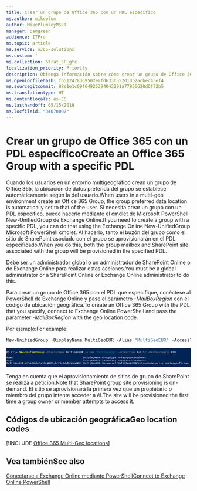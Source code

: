 ```yaml
---
title: Crear un grupo de Office 365 con un PDL específico
ms.author: mikeplum
author: MikePlumleyMSFT
manager: pamgreen
audience: ITPro
ms.topic: article
ms.service: o365-solutions
ms.custom: ''
ms.collection: Strat_SP_gtc
localization_priority: Priority
description: Obtenga información sobre cómo crear un grupo de Office 365 con una ubicación de datos preferida especificada en un entorno multigeográfico.
ms.openlocfilehash: fb512478d69502eafd633b552d1db2acbec43ef4
ms.sourcegitcommit: 08e1e1c09f64926394043291a77856620d6f72b5
ms.translationtype: HT
ms.contentlocale: es-ES
ms.lasthandoff: 05/15/2019
ms.locfileid: "34070007"
---
```

# <a name="create-an-office-365-group-with-a-specific-pdl"></a><span data-ttu-id="2317f-103">Crear un grupo de Office 365 con un PDL específico</span><span class="sxs-lookup"><span data-stu-id="2317f-103">Create an Office 365 Group with a specific PDL</span></span>

<span data-ttu-id="2317f-104">Cuando los usuarios en un entorno multigeográfico crean un grupo de Office 365, la ubicación de datos preferida del grupo se establece automáticamente según la del usuario.</span><span class="sxs-lookup"><span data-stu-id="2317f-104">When users in a multi-geo environment create an Office 365 Group, the group preferred data location is automatically set to that of the user.</span></span> <span data-ttu-id="2317f-105">Si necesita crear un grupo con un PDL específico, puede hacerlo mediante el cmdlet de Microsoft PowerShell New-UnifiedGroup de Exchange Online.</span><span class="sxs-lookup"><span data-stu-id="2317f-105">If you need to create a group with a specific PDL, you can do that using the Exchange Online New-UnifiedGroup Microsoft PowerShell cmdlet.</span></span> <span data-ttu-id="2317f-106">Al hacerlo, tanto el buzón del grupo como el sitio de SharePoint asociado con el grupo se aprovisionarán en el PDL especificado.</span><span class="sxs-lookup"><span data-stu-id="2317f-106">When you do this, both the group mailbox and SharePoint site associated with the group will be provisioned in the specified PDL.</span></span>

<span data-ttu-id="2317f-107">Debe ser un administrador global o un administrador de SharePoint Online o de Exchange Online para realizar estas acciones.</span><span class="sxs-lookup"><span data-stu-id="2317f-107">You must be a global administrator or a SharePoint Online or Exchange Online administrator to do this.</span></span>

<span data-ttu-id="2317f-108">Para crear un grupo de Office 365 con el PDL que especifique, conéctese al PowerShell de Exchange Online y pase el parámetro *-MailBoxRegion* con el código de ubicación geográfica.</span><span class="sxs-lookup"><span data-stu-id="2317f-108">To create an Office 365 Group with the PDL that you specify, connect to Exchange Online PowerShell and pass the parameter *-MailBoxRegion* with the geo location code.</span></span>

<span data-ttu-id="2317f-109">Por ejemplo:</span><span class="sxs-lookup"><span data-stu-id="2317f-109">For example:</span></span> 

```PowerShell
New-UnifiedGroup -DisplayName MultiGeoEUR -Alias "MultiGeoEUR" -AccessType Public -MailboxRegion EUR 
```

![Captura de pantalla del cmdlet de PowerShell New-UnifiedGroup con la sintaxis](media/multi-geo-new-group-with-pdl-powershell.png)

<span data-ttu-id="2317f-111">Tenga en cuenta que el aprovisionamiento de sitios de grupo de SharePoint se realiza a petición.</span><span class="sxs-lookup"><span data-stu-id="2317f-111">Note that SharePoint group site provisioning is on-demand.</span></span> <span data-ttu-id="2317f-112">El sitio se aprovisionará la primera vez que un propietario o miembro del grupo intente acceder a él.</span><span class="sxs-lookup"><span data-stu-id="2317f-112">The site will be provisioned the first time a group owner or member attempts to access it.</span></span>

## <a name="geo-location-codes"></a><span data-ttu-id="2317f-113">Códigos de ubicación geográfica</span><span class="sxs-lookup"><span data-stu-id="2317f-113">Geo location codes</span></span>

[!INCLUDE [Office 365 Multi-Geo locations](includes/office-365-multi-geo-locations.md)]

## <a name="see-also"></a><span data-ttu-id="2317f-114">Vea también</span><span class="sxs-lookup"><span data-stu-id="2317f-114">See also</span></span>

[<span data-ttu-id="2317f-115">Conectarse a Exchange Online mediante PowerShell</span><span class="sxs-lookup"><span data-stu-id="2317f-115">Connect to Exchange Online PowerShell</span></span>](https://docs.microsoft.com/powershell/exchange/exchange-online/connect-to-exchange-online-powershell/connect-to-exchange-online-powershell)